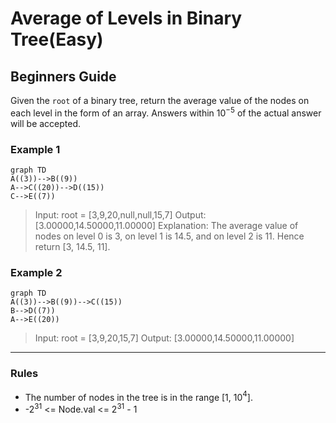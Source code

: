 # Average of Levels in Binary Tree(Easy)

## Beginners Guide

Given the `root` of a binary tree, return the average value of the nodes on each level in the form of an array. Answers within 10$^{-5}$ of the actual answer will be accepted.

### Example 1

```mermaid
graph TD
A((3))-->B((9))
A-->C((20))-->D((15))
C-->E((7))
```

>Input: root = [3,9,20,null,null,15,7]
Output: [3.00000,14.50000,11.00000]
Explanation: The average value of nodes on level 0 is 3, on level 1 is 14.5, and on level 2 is 11.
Hence return [3, 14.5, 11].

### Example 2

```mermaid
graph TD
A((3))-->B((9))-->C((15))
B-->D((7))
A-->E((20))
```

>Input: root = [3,9,20,15,7]
Output: [3.00000,14.50000,11.00000]

---

### Rules

* The number of nodes in the tree is in the range [1, 10$^4$].
* -2$^{31}$ <= Node.val <= 2$^{31}$ - 1
